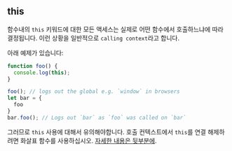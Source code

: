 ## this

함수내의 `this` 키워드에 대한 모든 액세스는 실제로 어떤 함수에서 호출하느냐에 따라 결정됩니다. 이런 상황을 일반적으로 `calling context`라고 합니다.

아래 예제가 있습니다:

```ts
function foo() {
  console.log(this);
}

foo(); // logs out the global e.g. `window` in browsers
let bar = {
  foo
}
bar.foo(); // Logs out `bar` as `foo` was called on `bar`
```

그러므로 `this` 사용에 대해서 유의해야합니다. 호출 컨텍스트에서 `this`를 연결 해제하려면 화살표 함수를 사용하십시오. [자세한 내용은 뒷부분에][화살표 함수].

[화살표 함수]:../arrow-functions.md

